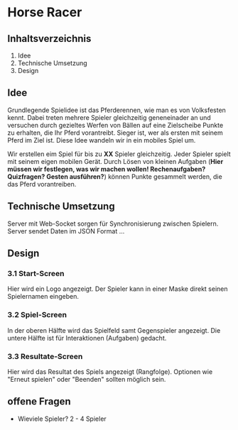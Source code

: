 Horse Racer
======================

Inhaltsverzeichnis
----------------------
1. Idee
2. Technische Umsetzung
3. Design


Idee
----------------------
Grundlegende Spielidee ist das Pferderennen, wie man es von Volksfesten kennt. Dabei treten mehrere Spieler gleichzeitig geneneinader an und versuchen durch gezieltes Werfen von Bällen auf eine Zielscheibe Punkte zu erhalten, die Ihr Pferd vorantreibt. Sieger ist, wer als ersten mit seinem Pferd im Ziel ist. Diese Idee wandeln wir in ein mobiles Spiel um. 

Wir erstellen eim Spiel für bis zu **XX** Spieler gleichzeitig. Jeder Spieler spielt mit seinem eigen mobilen Gerät. Durch Lösen von kleinen Aufgaben (**Hier müssen wir festlegen, was wir machen wollen! Rechenaufgaben? Quizfragen? Gesten ausführen?**) können Punkte gesammelt werden, die das Pferd vorantreiben.

Technische Umsetzung
----------------------
Server mit Web-Socket sorgen für Synchronisierung zwischen Spielern.
Server sendet Daten im JSON Format
...

Design
----------------------
### 3.1 Start-Screen

Hier wird ein Logo angezeigt.
Der Spieler kann in einer Maske direkt seinen Spielernamen eingeben.

### 3.2 Spiel-Screen
In der oberen Hälfte wird das Spielfeld samt Gegenspieler angezeigt.
Die untere Hälfte ist für Interaktionen (Aufgaben) gedacht.

### 3.3 Resultate-Screen
Hier wird das Resultat des Spiels angezeigt (Rangfolge).
Optionen wie "Erneut spielen" oder "Beenden" sollten möglich sein.


offene Fragen
----------------------

* Wieviele Spieler?
2 - 4 Spieler

